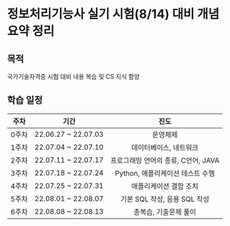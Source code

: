 # 정보처리기능사 실기 시험(8/14) 대비 개념 요약 정리
## 목적
국가기술자격증 시험 대비 내용 복습 및 CS 지식 함양 
## 학습 일정
|주차|기간|진도|
|:---:|:---:|:---:|
0주차|22.06.27 ~ 22.07.03|운영체제|
1주차|22.07.04 ~ 22.07.10|데이터베이스, 네트워크|
2주차|22.07.11 ~ 22.07.17|프로그래밍 언어의 종류, C언어, JAVA|
3주차|22.07.18 ~ 22.07.24|Python, 애플리케이션 테스트 수행|
4주차|22.07.25 ~ 22.07.31|애플리케이션 결함 조치|
5주차|22.08.01 ~ 22.08.07|기본 SQL 작성, 응용 SQL 작성|
6주차|22.08.08 ~ 22.08.13|총복습, 기출문제 풀이|

